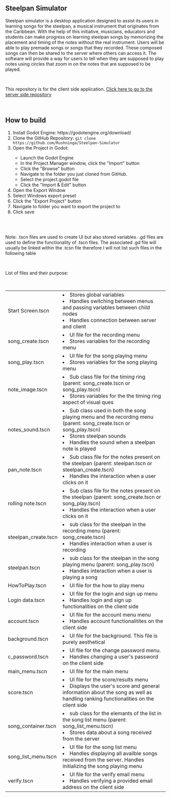<h2>Steelpan Simulator</h2>
<p>Steelpan simulator is a desktop application designed to assist its users in learning songs for the steelpan, a musical instrument that originates from the Caribbean. With the help of this initiative, musicians, educators and students can make progress on learning steelpan songs by memorizing the placement and timing of the notes without the real instrument. Users will be able to play premade songs or songs that they recorded. These composed songs can then be shared to the server where others can access it. The software will provide a way for users to tell when they are supposed to play notes using circles that zoom in on the notes that are supposed to be played. </p>
<br>

<p>This repository is for the client side application. <a href="https://github.com/Rushninga/Steel-pan-server">Click here to go to the server side repository</a></p>
<br>

<h2>How to build</h2>
<ol>
   <li>Install Godot Engine: https://godotengine.org/download/</li>
   <li>Clone the GitHub Repository: <code>git clone https://github.com/Rushninga/Steelpan-Simulator</code></li>
   <li>Open the Project in Godot:</li>
      <ul>
         <li>Launch the Godot Engine</li>
         <li>In the Project Manager window, click the "Import" button </li>
         <li>Click the "Browse" button</li>
         <li>Navigate to the folder you just cloned from GitHub.</li>
         <li>Select the project.godot file</li>
         <li>Click the "Import & Edit" button</li>
      </ul>
   <li>Open the Export Window</li>
   <li>Select Windows export preset</li>
   <li>Click the "Export Project" button</li>
   <li>Navigate to folder you want to export the project to </li>
   <li>Click save</li>
</ol>



<br><br>
<p>Note: .tscn files are used to create UI but also stored variables. .gd files are used to define the functionality of .tscn files. The associated .gd file will usually be linked within the .tcsn file therefore I will not list such files in the following table</p>
<br>
<p>List of files and their purpose:</p><br>
<table>

   <td>Start Screen.tscn</td>
   <td>
     <li>Stores global variables</li>
     <li>Handles switching between menus and passing variables between child nodes</li>
     <li>Handles connection between server and client</li>
   </td>
 </tr>
<tr>
   <td>song_create.tscn</td>
   <td>
     <li>UI file for the recording menu</li>
     <li>Stores variables for the recording menu</li>
   </td>
 </tr>
<tr>
   <td>song_play.tscn</td>
   <td>
     <li>UI file for the song playing menu</li>
     <li>Stores variables for the song playing menu</li>
   </td>
 </tr>
<tr>
   <td>note_image.tscn</td>
   <td>
     <li>Sub class file for the timing ring (parent: song_create.tscn or song_play.tscn)</li>
     <li>Stores variables for the the timing ring aspect of visual ques</li>
   </td>
 </tr>
 <tr>
   <td>notes_sound.tscn</td>
   <td>
     <li>Sub class used in both the song playing menu and the recording menu (parent: song_create.tscn or song_play.tscn)</li>
     <li>Stores steelpan sounds</li>
     <li>Handles the sound when a steelpan note is played</li>
   </td>
 </tr>
  <tr>
   <td>pan_note.tscn</td>
   <td>
     <li>Sub class file for the notes present on the steelpan (parent: steelpan.tscn or steelpan_create.tscn)</li>
     <li>Handles the interaction when a user clicks on it</li>
   </td>
 </tr>
  </tr>
  <tr>
   <td>rolling note.tscn</td>
   <td>
     <li>Sub class file for the notes present on the steelpan (parent: song_create.tscn or song_play.tscn)</li>
     <li>Handles the interaction when a user clicks on it</li>
   </td>
 </tr>
  </tr>
  <tr>
   <td>steelpan_create.tscn</td>
   <td>
     <li>sub class for the steelpan in the recording menu (parent: song_create.tscn)</li>
     <li>Handles interaction when a user is recording</li>
   </td>
 </tr>
  <tr>
   <td>steelpan.tscn</td>
   <td>
     <li>sub class for the steelpan in the song playing menu (parent: song_play.tscn)</li>
     <li>Handles interaction when a user is playing a song</li>
   </td>
 </tr>
  </tr>
  <tr>
   <td>HowToPlay.tscn</td>
   <td>
     <li>UI file for the how to play menu</li>
   </td>
 </tr>
 <tr>
   <td>Login data.tscn</td>
   <td>
     <li>UI file for the login and sign up menu</li>
     <li>Handles login and sign up functionalities on the client side</li>
   </td>
 </tr>
 <tr>
   <td>account.tscn</td>
   <td>
     <li>UI file for the account menu menu</li>
     <li>Handles account functionalitites on the client side</li>
   </td>
 </tr>
 <tr>
   <td>background.tscn</td>
   <td>
     <li>UI file for the background. This file is purely aesthetical</li>
   </td>
 </tr>
 <tr>
   <td>c_password.tscn</td>
   <td>
     <li>UI file for the change password menu.</li>
     <li>Handles changing a user's password on the client side</li>
   </td>
 </tr>
 <tr>
   <td>main_menu.tscn</td>
   <td>
     <li>UI file for the main menu</li>
   </td>
 </tr>
  <tr>
   <td>score.tscn</td>
   <td>
     <li>UI file for the score/results menu</li>
     <li>Displays the user's score and general information about the song as well as handling ranking functionalities on the client side</li>
   </td>
 </tr>
<tr>
   <td>song_container.tscn</td>
   <td>
     <li>sub class for the elemants of the list in the song list menu (parent: song_list_menu.tscn)</li>
     <li>Stores data about a song received from the server</li>
   </td>
 </tr>
 <tr>
   <td>song_list_menu.tscn</td>
   <td>
     <li>UI file for the song list menu</li>
     <li>Handles displaying all availble songs received from the server. Handles initializing the song playing menu</li>
   </td>
 </tr>
 <tr>
   <td>verify.tscn</td>
   <td>
     <li>UI file for the verify email menu</li>
     <li>Handles verifying a provided email address on the client side</li>
   </td>
 </tr>
</table>
